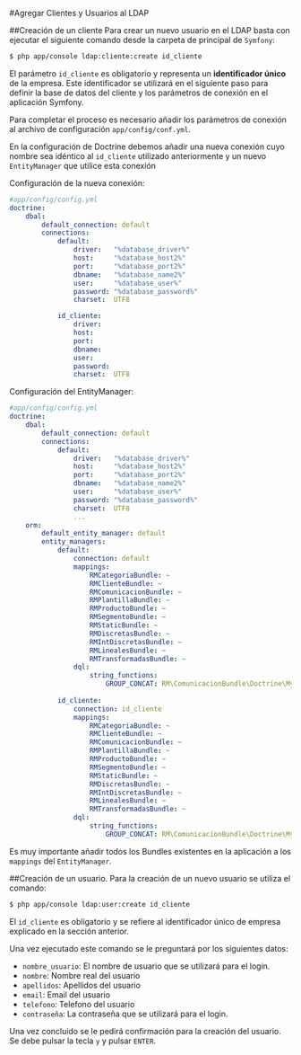 #Agregar Clientes y Usuarios al LDAP

##Creación de un cliente
Para crear un nuevo usuario en el LDAP basta con ejecutar el siguiente comando desde la carpeta de principal de `Symfony`:

```bash
$ php app/console ldap:cliente:create id_cliente
```

El parámetro `id_cliente` es obligatorio y representa un **identificador único** de la empresa. Este identificador se utilizará en el siguiente paso para definir la base de datos del cliente y  los parámetros de conexión en el aplicación Symfony.

Para completar el proceso es necesario añadir los parámetros de conexión al archivo de configuración `app/config/conf.yml`.

En la configuración de Doctrine debemos añadir una nueva conexión cuyo nombre sea idéntico al `id_cliente` utilizado anteriormente y un nuevo `EntityManager` que utilice esta conexión 

Configuración de la nueva conexión:

```yaml
#app/config/config.yml
doctrine:
    dbal:
        default_connection: default
        connections:
            default:
                driver:   "%database_driver%"
                host:     "%database_host2%"
                port:     "%database_port2%"
                dbname:   "%database_name2%"
                user:     "%database_user%"
                password: "%database_password%"
                charset:  UTF8

            id_cliente:
                driver:   
                host:     
                port:     
                dbname:  
                user:    
                password: 
                charset:  UTF8                
```

Configuración del EntityManager:

```yaml
#app/config/config.yml
doctrine:
    dbal:
        default_connection: default
        connections:
            default:
                driver:   "%database_driver%"
                host:     "%database_host2%"
                port:     "%database_port2%"
                dbname:   "%database_name2%"
                user:     "%database_user%"
                password: "%database_password%"
                charset:  UTF8
				...
	orm:
        default_entity_manager: default
        entity_managers:
            default:
                connection: default
                mappings:
                    RMCategoriaBundle: ~
                    RMClienteBundle: ~
                    RMComunicacionBundle: ~
                    RMPlantillaBundle: ~
                    RMProductoBundle: ~
                    RMSegmentoBundle: ~
                    RMStaticBundle: ~
                    RMDiscretasBundle: ~
                    RMIntDiscretasBundle: ~
                    RMLinealesBundle: ~
                    RMTransformadasBundle: ~
                dql:
                    string_functions:
                        GROUP_CONCAT: RM\ComunicacionBundle\Doctrine\Mysql\GroupConcat
            
            id_cliente:
                connection: id_cliente
                mappings:
                    RMCategoriaBundle: ~
                    RMClienteBundle: ~
                    RMComunicacionBundle: ~
                    RMPlantillaBundle: ~
                    RMProductoBundle: ~
                    RMSegmentoBundle: ~
                    RMStaticBundle: ~
                    RMDiscretasBundle: ~
                    RMIntDiscretasBundle: ~
                    RMLinealesBundle: ~
                    RMTransformadasBundle: ~
                dql:
                    string_functions:
                        GROUP_CONCAT: RM\ComunicacionBundle\Doctrine\Mysql\GroupConcat          
```

Es muy importante añadir todos los Bundles existentes en la aplicación a los `mappings` del `EntityManager`.


##Creación de un usuario.
Para la creación de un nuevo usuario se utiliza el comando:
 ```bash
$ php app/console ldap:user:create id_cliente
 ```

El `id_cliente` es obligatorio y se refiere al identificador único de empresa explicado en la sección anterior.

Una vez ejecutado este comando se le preguntará por los siguientes datos:

 * `nombre_usuario`: El nombre de usuario que se utilizará para el login.
 * `nombre`: Nombre real del usuario
 * `apellidos`: Apellidos del usuario
 * `email`: Email del usuario
 * `telefono`: Telefono del usuario
 * `contraseña`: La contraseña que se utilizará para el login.

Una vez concluido se le pedirá confirmación para la creación del usuario. Se debe pulsar la tecla `y` y pulsar `ENTER`.
 









